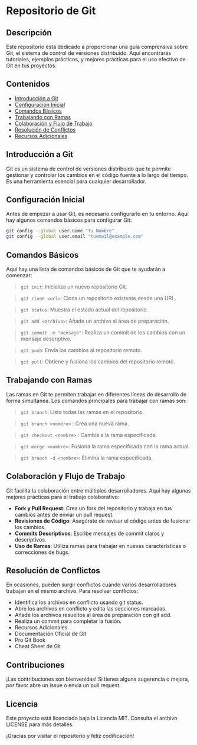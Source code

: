 # Repositorio de Git

## Descripción

Este repositorio está dedicado a proporcionar una guía comprensiva sobre Git, el sistema de control de versiones distribuido. Aquí encontrarás tutoriales, ejemplos prácticos, y mejores prácticas para el uso efectivo de Git en tus proyectos.

## Contenidos

- [Introducción a Git](#introducción-a-git)
- [Configuración Inicial](#configuración-inicial)
- [Comandos Básicos](#comandos-básicos)
- [Trabajando con Ramas](#trabajando-con-ramas)
- [Colaboración y Flujo de Trabajo](#colaboración-y-flujo-de-trabajo)
- [Resolución de Conflictos](#resolución-de-conflictos)
- [Recursos Adicionales](#recursos-adicionales)

## Introducción a Git

Git es un sistema de control de versiones distribuido que te permite gestionar y controlar los cambios en el código fuente a lo largo del tiempo. Es una herramienta esencial para cualquier desarrollador.

## Configuración Inicial

Antes de empezar a usar Git, es necesario configurarlo en tu entorno. Aquí hay algunos comandos básicos para configurar Git:

```bash
git config --global user.name "Tu Nombre"
git config --global user.email "tuemail@example.com"
```

## Comandos Básicos

Aquí hay una lista de comandos básicos de Git que te ayudarán a comenzar:

> ``git init``: Inicializa un nuevo repositorio Git.

> ``git clone <url>``: Clona un repositorio existente desde una URL.

> ``git status``: Muestra el estado actual del repositorio.

> ``git add <archivo>``: Añade un archivo al área de preparación.

> ``git commit -m "mensaje"``: Realiza un commit de los cambios con un 
mensaje descriptivo.

> ``git push``: Envía los cambios al repositorio remoto.

> ``git pull``: Obtiene y fusiona los cambios del repositorio remoto.


## Trabajando con Ramas

Las ramas en Git te permiten trabajar en diferentes líneas de desarrollo de forma simultánea. Los comandos principales para trabajar con ramas son:

> ``git branch``: Lista todas las ramas en el repositorio.

> ``git branch <nombre>`` : Crea una nueva rama.

> ``git checkout <nombre>`` : Cambia a la rama especificada.

> ``git merge <nombre>``: Fusiona la rama especificada con la rama actual.

> ``git branch -d <nombre>``: Elimina la rama especificada.

## Colaboración y Flujo de Trabajo

Git facilita la colaboración entre múltiples desarrolladores. Aquí hay algunas mejores prácticas para el trabajo colaborativo:

- **Fork y Pull Request**: Crea un fork del repositorio y trabaja en tus cambios antes de enviar un pull request.
- **Revisiones de Código**: Asegúrate de revisar el código antes de fusionar los cambios.
- **Commits Descriptivos**: Escribe mensajes de commit claros y descriptivos.
- **Uso de Ramas**: Utiliza ramas para trabajar en nuevas características o correcciones de bugs.

## Resolución de Conflictos

En ocasiones, pueden surgir conflictos cuando varios desarrolladores trabajan en el mismo archivo. Para resolver conflictos:

- Identifica los archivos en conflicto usando git status.
- Abre los archivos en conflicto y edita las secciones marcadas.
- Añade los archivos resueltos al área de preparación con git add.
- Realiza un commit para completar la fusión.
- Recursos Adicionales
- Documentación Oficial de Git
- Pro Git Book
- Cheat Sheet de Git

## Contribuciones

¡Las contribuciones son bienvenidas! Si tienes alguna sugerencia o mejora, por favor abre un issue o envía un pull request.

## Licencia

Este proyecto está licenciado bajo la Licencia MIT. Consulta el archivo LICENSE para más detalles.

¡Gracias por visitar el repositorio y feliz codificación!